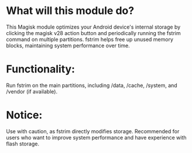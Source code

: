 # What will this module do?

This Magisk module optimizes your Android device's internal storage by clicking the magisk v28 action button and periodically running the fstrim command on multiple partitions. fstrim helps free up unused memory blocks, maintaining system performance over time.

# Functionality:

Run fstrim on the main partitions, including /data, /cache, /system, and /vendor (if available).

# Notice:

Use with caution, as fstrim directly modifies storage. Recommended for users who want to improve system performance and have experience with flash storage. 
